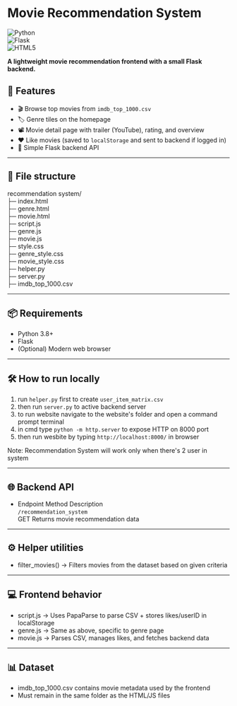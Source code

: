 # Movie Recommendation System

![Python](https://img.shields.io/badge/Python-3.8+-blue?logo=python)  
![Flask](https://img.shields.io/badge/Flask-Backend-black?logo=flask)  
![HTML5](https://img.shields.io/badge/Frontend-HTML%2FCSS%2FJS-orange?logo=html5)

**A lightweight movie recommendation frontend with a small Flask backend.**

## 🚀 Features

- 🎬 Browse top movies from `imdb_top_1000.csv`
- 🏷 Genre tiles on the homepage
- 📽 Movie detail page with trailer (YouTube), rating, and overview
- ❤️ Like movies (saved to `localStorage` and sent to backend if logged in)
- 🔌 Simple Flask backend API

---

## 📂 File structure

recommendation system/  
├─ index.html  
├─ genre.html  
├─ movie.html  
├─ script.js  
├─ genre.js  
├─ movie.js  
├─ style.css  
├─ genre_style.css  
├─ movie_style.css  
├─ helper.py  
├─ server.py  
├─ imdb_top_1000.csv  

---

## 📦 Requirements

- Python 3.8+
- Flask
- (Optional) Modern web browser

---

## 🛠 How to run locally
  1. run `helper.py` first to create `user_item_matrix.csv`                
  2. then run `server.py` to active backend server                                 
  3. to run website navigate to the website's folder and open a command prompt terminal             
  4. in cmd type `python -m http.server` to expose HTTP on 8000 port     
  5. then run wesbite by typing `http://localhost:8000/` in browser

Note: Recommendation System will work only when there's 2 user in system

---

## 🌐 Backend API

- Endpoint	Method	Description  
    `/recommendation_system`  
    GET	Returns movie recommendation data

---

## ⚙ Helper utilities

- filter_movies() → Filters movies from the dataset based on given criteria

---

## 💻 Frontend behavior

- script.js → Uses PapaParse to parse CSV + stores likes/userID in localStorage
- genre.js → Same as above, specific to genre page
- movie.js → Parses CSV, manages likes, and fetches backend data

---

## 📊 Dataset
- imdb_top_1000.csv contains movie metadata used by the frontend
- Must remain in the same folder as the HTML/JS files

